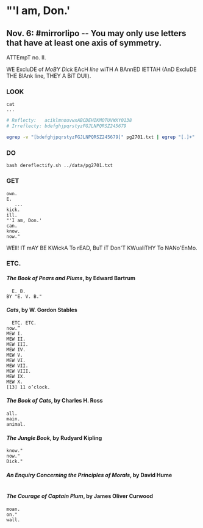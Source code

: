 # "'I am, Don.'

## Nov. 6: **#mirrorlipo** -- You may only use letters that have at least one axis of symmetry.

ATTEmpT no. II.

WE ExcluDE of *MoBY Dick* EAcH *line* wiTH A BAnnED lETTAH (AnD ExcluDE THE BlAnk line,
THEY A BiT DUll).

### LOOK

```console
cat 
...
```

```bash
# Reflecty:   aciklmnouvwxABCDEHIKMOTUVWXY0138
# Irreflecty: bdefghjpqrstyzFGJLNPQRSZ245679

egrep -v "[bdefghjpqrstyzFGJLNPQRSZ245679]" pg2701.txt | egrep "[.]+"
```

### DO

```console
bash dereflectify.sh ../data/pg2701.txt
```

### GET

```
own.
E.
   ...
kick.
ill.
"'I am, Don.'
can.
know.
now."
```

WEll! IT mAY BE KWickA To rEAD, BuT iT Don'T KWualiTHY To NANo'EnMo.

### ETC.

#### *The Book of Pears and Plums*, by Edward Bartrum

```
  E. B.
BY "E. V. B."
```

#### *Cats*, by W. Gordon Stables

```
  ETC. ETC.
now.”
MEW I.
MEW II.
MEW III.
MEW IV.
MEW V.
MEW VI.
MEW VII.
MEW VIII.
MEW IX.
MEW X.
[13] 11 o’clock.
```

#### *The Book of Cats*, by Charles H. Ross

```
all.
main.
animal.
```

#### *The Jungle Book*, by Rudyard Kipling

```
know."
now."
Dick."
```

#### *An Enquiry Concerning the Principles of Morals*, by David Hume

```
```


#### *The Courage of Captain Plum*, by James Oliver Curwood

```
moan.
on."
wall.
```